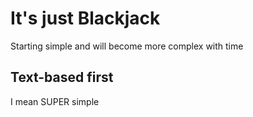 # It's just Blackjack
Starting simple and will become more complex with time
## Text-based first
I mean SUPER simple
